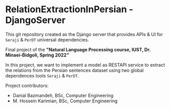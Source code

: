 # RelationExtractionInPersian - DjangoServer

This git repository created as the Django server that provides APIs & UI for `Seraji` & `PerDT` universal dependencies.

Final project of the **"Natural Language Processing course, IUST, Dr. Minaei-Bidgoli, Spring 2022"**

In this project, we want to implement a model as RESTAPI service to extract the relations from the Persian sentences dataset using two global dependences tools `Seraji` & `PerDT`.

Project contributors: 

* Danial Bazmandeh, BSc, Computer Engineering
* M. Hossein Karimian, BSc, Computer Engineering
